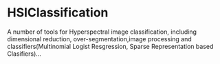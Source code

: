 # HSIClassification

A number of tools for Hyperspectral image classification, including dimensional reduction, over-segmentation,image processing and classifiers(Multinomial Logist Resgression, Sparse Representation based Clasifiers)...
